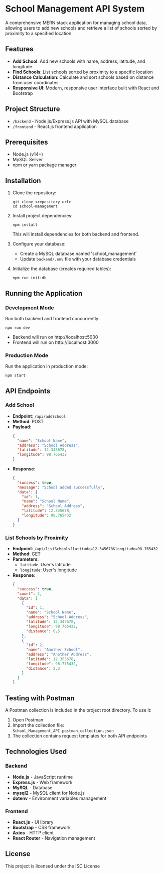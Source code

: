 # School Management API System

A comprehensive MERN stack application for managing school data, allowing users to add new schools and retrieve a list of schools sorted by proximity to a specified location.

## Features

- **Add School**: Add new schools with name, address, latitude, and longitude
- **Find Schools**: List schools sorted by proximity to a specific location
- **Distance Calculation**: Calculate and sort schools based on distance from user coordinates
- **Responsive UI**: Modern, responsive user interface built with React and Bootstrap

## Project Structure

- `/backend` - Node.js/Express.js API with MySQL database
- `/frontend` - React.js frontend application

## Prerequisites

- Node.js (v14+)
- MySQL Server
- npm or yarn package manager

## Installation

1. Clone the repository:
   ```
   git clone <repository-url>
   cd school-management
   ```

2. Install project dependencies:
   ```
   npm install
   ```
   This will install dependencies for both backend and frontend.

3. Configure your database:
   - Create a MySQL database named 'school_management'
   - Update `backend/.env` file with your database credentials

4. Initialize the database (creates required tables):
   ```
   npm run init:db
   ```

## Running the Application

### Development Mode

Run both backend and frontend concurrently:
```
npm run dev
```

- Backend will run on http://localhost:5000
- Frontend will run on http://localhost:3000

### Production Mode

Run the application in production mode:
```
npm start
```

## API Endpoints

### Add School
- **Endpoint**: `/api/addSchool`
- **Method**: POST
- **Payload**:
  ```json
  {
    "name": "School Name",
    "address": "School Address",
    "latitude": 12.345678,
    "longitude": 98.765432
  }
  ```
- **Response**:
  ```json
  {
    "success": true,
    "message": "School added successfully",
    "data": {
      "id": 1,
      "name": "School Name",
      "address": "School Address",
      "latitude": 12.345678,
      "longitude": 98.765432
    }
  }
  ```

### List Schools by Proximity
- **Endpoint**: `/api/listSchools?latitude=12.345678&longitude=98.765432`
- **Method**: GET
- **Parameters**:
  - `latitude`: User's latitude
  - `longitude`: User's longitude
- **Response**:
  ```json
  {
    "success": true,
    "count": 2,
    "data": [
      {
        "id": 1,
        "name": "School Name",
        "address": "School Address",
        "latitude": 12.345678,
        "longitude": 98.765432,
        "distance": 0.5
      },
      {
        "id": 2,
        "name": "Another School",
        "address": "Another Address",
        "latitude": 12.355678,
        "longitude": 98.775432,
        "distance": 2.3
      }
    ]
  }
  ```

## Testing with Postman

A Postman collection is included in the project root directory. To use it:

1. Open Postman
2. Import the collection file: `School_Management_API.postman_collection.json`
3. The collection contains request templates for both API endpoints

## Technologies Used

### Backend
- **Node.js** - JavaScript runtime
- **Express.js** - Web framework
- **MySQL** - Database
- **mysql2** - MySQL client for Node.js
- **dotenv** - Environment variables management

### Frontend
- **React.js** - UI library
- **Bootstrap** - CSS framework
- **Axios** - HTTP client
- **React Router** - Navigation management

## License

This project is licensed under the ISC License 